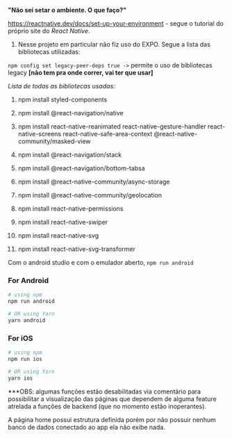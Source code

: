 **"Não sei setar o ambiente. O que faço?"**

https://reactnative.dev/docs/set-up-your-environment - segue o tutorial do próprio site do _React Native_.


1. Nesse projeto em particular não fiz uso do EXPO. Segue a lista das bibliotecas utilizadas: 

`npm config set legacy-peer-deps true ->` permite o uso de bibliotecas legacy **[não tem pra onde correr, vai ter que usar]**



_Lista de todas as bibliotecas usadas:_ 

1. npm install styled-components

2. npm install @react-navigation/native

3. npm install react-native-reanimated react-native-gesture-handler react-native-screens react-native-safe-area-context @react-native-community/masked-view

4. npm install @react-navigation/stack

5. npm install @react-navigation/bottom-tabsa

6. npm install @react-native-community/async-storage

7. npm install @react-native-community/geolocation

8. npm install react-native-permissions

9. npm install react-native-swiper

10. npm install react-native-svg

11. npm install react-native-svg-transformer


Com o android studio e com o emulador aberto, `npm run android`


### For Android

```bash
# using npm
npm run android

# OR using Yarn
yarn android
```

### For iOS

```bash
# using npm
npm run ios

# OR using Yarn
yarn ios
```

***OBS: algumas funções estão desabilitadas via comentário para possibilitar a visualização das páginas que dependem de alguma feature atrelada a funções de backend (que no momento estão inoperantes). 

A página home possui estrutura definida porém por não possuir nenhum banco de dados conectado ao app ela não exibe nada.


